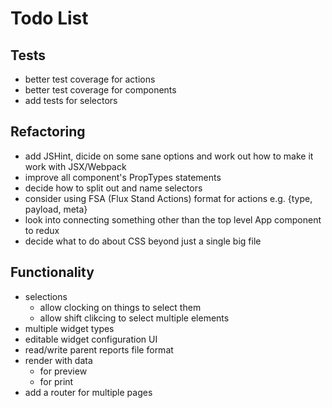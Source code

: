 # Todo List

## Tests ##

- better test coverage for actions
- better test coverage for components
- add tests for selectors


## Refactoring ##

- add JSHint, dicide on some sane options and work out how to make it work with JSX/Webpack
- improve all component's PropTypes statements
- decide how to split out and name selectors
- consider using FSA (Flux Stand Actions) format for actions e.g. {type, payload, meta}
- look into connecting something other than the top level App component to redux
- decide what to do about CSS beyond just a single big file


## Functionality ##

- selections
  - allow clocking on things to select them
  - allow shift clikcing to select multiple elements
- multiple widget types
- editable widget configuration UI
- read/write parent reports file format
- render with data
  - for preview
  - for print
- add a router for multiple pages
